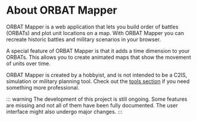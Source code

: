 # About ORBAT Mapper

ORBAT Mapper is a web application that lets you build order of battles (ORBATs) and plot unit locations
on a map. With ORBAT Mapper you can recreate historic battles and military scenarios in your browser.

A special feature of ORBAT Mapper is that it adds a time dimension to your ORBATs. This allows you to
create animated maps that show the movement of units over time.

ORBAT Mapper is created by a hobbyist, and is not intended to be a C2IS, simulation or military planning tool.
Check out the [tools section](../resources/tools.md) if you need something more professional.

::: warning
The development of this project is still ongoing. Some features are missing and not all of them have been
fully documented. The user interface might also undergo major changes.
:::
